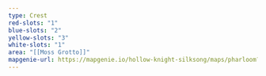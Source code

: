 ```yaml
---
type: Crest
red-slots: "1"
blue-slots: "2"
yellow-slots: "3"
white-slots: "1"
area: "[[Moss Grotto]]"
mapgenie-url: https://mapgenie.io/hollow-knight-silksong/maps/pharloom?locationIds=478240
---
```

